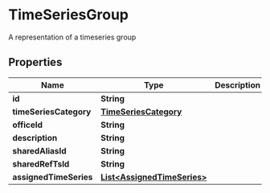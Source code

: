 

# TimeSeriesGroup

A representation of a timeseries group

## Properties

| Name | Type | Description | Notes |
|------------ | ------------- | ------------- | -------------|
|**id** | **String** |  |  [optional] |
|**timeSeriesCategory** | [**TimeSeriesCategory**](TimeSeriesCategory.md) |  |  [optional] |
|**officeId** | **String** |  |  [optional] |
|**description** | **String** |  |  [optional] |
|**sharedAliasId** | **String** |  |  [optional] |
|**sharedRefTsId** | **String** |  |  [optional] |
|**assignedTimeSeries** | [**List&lt;AssignedTimeSeries&gt;**](AssignedTimeSeries.md) |  |  [optional] |



